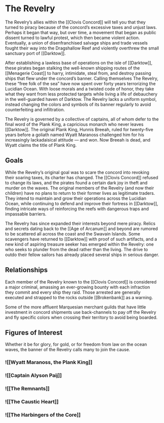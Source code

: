 # The Revelry

The Revelry’s allies within the [[Clovis Concord]] will tell you that they turned to piracy because of the concord’s excessive taxes and unjust laws. Perhaps it began that way, but over time, a movement that began as public dissent turned to lawful protest, which then became violent action. Eventually, a union of disenfranchised salvage ships and trade vessels fought their way into the Dragshallow Reef and violently overthrew the small sanctuary port of [[Darktow]].

After establishing a lawless base of operations on the isle of [[Darktow]], these pirates began stalking the well-known shipping routes of the [[Menagerie Coast]] to harry, intimidate, steal from, and destroy passing ships that flew under the concord’s banner. Calling themselves The Revelry, these “free folk of the sea” have now spent over forty years terrorizing the Lucidian Ocean. With loose morals and a twisted code of honor, they take what they want from less protected targets while living a life of debauchery in the well-guarded haven of Darktow. The Revelry lacks a uniform symbol, instead changing the colors and symbols of its banner regularly to avoid counterfeiting and infiltration.

The Revelry is governed by a collective of captains, all of whom defer to the final word of the Plank King, a capricious monarch who never leaves [[Darktow]]. The original Plank King, Hunnis Breeah, ruled for twenty-five years before a goliath named Wyatt Maranoss challenged him for his increasingly lackadaisical attitude — and won. Now Breeah is dead, and Wyatt claims the title of Plank King.
## Goals

While the Revelry’s original goal was to scare the concord into revoking their soaring taxes, its charter has changed. The [[Clovis Concord]] refused to change its laws, and the pirates found a certain dark joy in theft and murder on the waves. The original members of the Revelry (and now their children) have no plans to return to their former lives as legitimate traders. They intend to maintain and grow their operations across the Lucidian Ocean, while continuing to defend and improve their fortress in [[Darktow]], finding intricate ways of reinforcing the reefs with dangerous traps and impassable barriers.

The Revelry has since expanded their interests beyond mere piracy. Relics and secrets dating back to the [[Age of Arcanum]] and beyond are rumored to be scattered all across the coast and the Swavain Islands. Some scavengers have returned to [[Darktow]] with proof of such artifacts, and a new kind of aspiring treasure seeker has emerged within the Revelry: one who seeks to plunder from the dead rather than the living. The drive to outdo their fellow sailors has already placed several ships in serious danger.

## Relationships

Each member of the Revelry known to the [[Clovis Concord]] is considered a major criminal, amassing an ever-growing bounty with each infraction they commit and every ship they raid. Those arrested are generally executed and strapped to the rocks outside [[Brokenbank]] as a warning.

Some of the more affluent Marquesian merchant guilds that have little investment in concord shipments use back-channels to pay off the Revelry and fly specific colors when crossing their territory to avoid being boarded.

## Figures of Interest

Whether it be for glory, for gold, or for freedom from law on the ocean waves, the banner of the Revelry calls many to join the cause.

### ![[Wyatt Maranoss, the Plank King]]

### ![[Captain Alyson Paij]]

### ![[The Remnants]]

### ![[The Caustic Heart]]

### ![[The Harbingers of the Core]]
